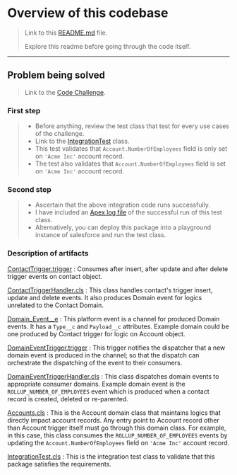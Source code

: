 # Overview of this codebase

> Link to this [README.md](https://github.com/clerval9/sfdc-basic/blob/trigger_update_account_employees_field/README.md) file.
>
> Explore this readme before going through the code itself.
-------------------------------------------------------------------------

## Problem being solved

> Link to the [Code Challenge](https://github.com/clerval9/sfdc-basic/blob/trigger_update_account_employees_field/trigger-challenge).

### First step

> - Before anything, review the test class that test for every use cases of the challenge.
> - Link to the [IntegrationTest](https://github.com/clerval9/sfdc-basic/blob/trigger_update_account_employees_field/force-app/main/default/classes/IntegrationTest.cls) class.
> - This test validates that `Account.NumberOfEmployees` field is only set on `'Acme Inc'` account record.
> - The test also validates that `Account.NumberOfEmployees` field is set on `'Acme Inc'` account record.

### Second step

> - Ascertain that the above integration code runs successfully.
> - I have included an [Apex log file](https://github.com/clerval9/sfdc-basic/blob/trigger_update_account_employees_field/apex-07Lak000002IcbxEAC.log) of the successful run of this test class.
> - Alternatively, you can deploy this package into a playground instance of salesforce and run the test class.

### Description of artifacts

[ContactTrigger.trigger](https://github.com/clerval9/sfdc-basic/blob/trigger_update_account_employees_field/force-app/main/default/triggers/ContactTrigger.trigger)
: Consumes after insert, after update and after delete trigger events on contact object.

[ContactTriggerHandler.cls](https://github.com/clerval9/sfdc-basic/blob/trigger_update_account_employees_field/force-app/main/default/classes/ContactTriggerHandler.cls)
: This class handles contact's trigger insert, update and delete events. It also produces Domain event for logics unrelated to the Contact Domain.

[Domain_Event__e](https://github.com/clerval9/sfdc-basic/tree/trigger_update_account_employees_field/force-app/main/default/objects/Domain_Event__e)
: This platform event is a channel for produced Domain events. It has a `Type__c` and `Payload__c` attributes. Example domain could be one produced by Contact trigger for logic on Account object.

[DomainEventTrigger.trigger](https://github.com/clerval9/sfdc-basic/blob/trigger_update_account_employees_field/force-app/main/default/triggers/DomainEventTrigger.trigger)
: This trigger notifies the dispatcher that a new domain event is produced in the channel; so that the dispatch can orchestrate the dispatching of the event to their consumers.

[DomainEventTriggerHandler.cls](https://github.com/clerval9/sfdc-basic/blob/trigger_update_account_employees_field/force-app/main/default/classes/DomainEventTriggerHandler.cls)
: This class dispatches domain events to appropriate consumer domains. Example domain event is the `ROLLUP_NUMBER_OF_EMPLOYEES` event which is produced when a contact record is created, deleted or re-parented.

[Accounts.cls](https://github.com/clerval9/sfdc-basic/blob/trigger_update_account_employees_field/force-app/main/default/classes/Accounts.cls)
: This is the Account domain class that maintains logics that directly impact account records. Any entry point to Account record other than Account trigger itself must go through this domain class. For example, in this case, this class consumes the `ROLLUP_NUMBER_OF_EMPLOYEES` events by updating the `Account.NumberOfEmployees` field on `'Acme Inc'` account record.

[IntegrationTest.cls](https://github.com/clerval9/sfdc-basic/blob/trigger_update_account_employees_field/force-app/main/default/classes/IntegrationTest.cls)
: This is the integration test class to validate that this package satisfies the requirements.